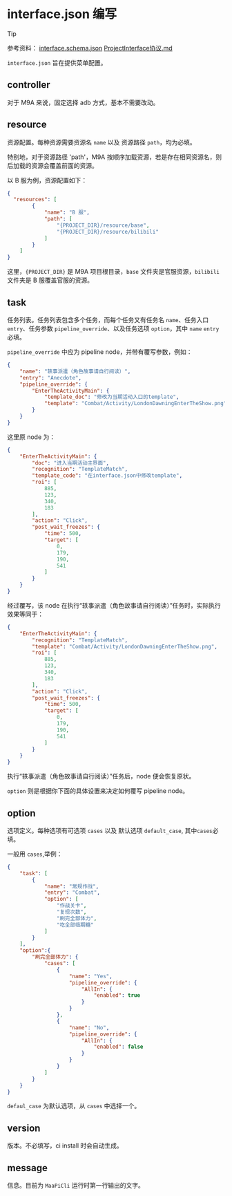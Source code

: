 # interface.json 编写

> [!TIP]
>
> 参考资料：
> [interface.schema.json](https://github.com/MaaXYZ/MaaFramework/blob/main/tools/interface.schema.json)
> [ProjectInterface协议.md](https://github.com/MaaXYZ/MaaFramework/blob/main/docs/zh_cn/3.2-ProjectInterface%E5%8D%8F%E8%AE%AE.md)

`interface.json` 旨在提供菜单配置。

## controller

对于 M9A 来说，固定选择 adb 方式，基本不需要改动。

## resource

资源配置。每种资源需要资源名 `name` 以及 资源路径 `path`，均为必填。

特别地，对于资源路径 'path'，M9A 按顺序加载资源，若是存在相同资源名，则后加载的资源会覆盖前面的资源。

以 B 服为例，资源配置如下：

```json
{
  "resources": [
        {
            "name": "B 服",
            "path": [
                "{PROJECT_DIR}/resource/base",
                "{PROJECT_DIR}/resource/bilibili"
            ]
        }
    ]
}
```

这里，`{PROJECT_DIR}` 是 M9A 项目根目录，`base` 文件夹是官服资源，`bilibili` 文件夹是 B 服覆盖官服的资源。

## task

任务列表。任务列表包含多个任务，而每个任务又有任务名 `name`、任务入口 `entry`、任务参数 `pipeline_override`、以及任务选项 `option`，其中 `name` `entry` 必填。

`pipeline_override` 中应为 pipeline node，并带有覆写参数，例如：

```json
{
    "name": "轶事派遣（角色故事请自行阅读）",
    "entry": "Anecdote",
    "pipeline_override": {
        "EnterTheActivityMain": {
            "template_doc": "修改为当期活动入口的template",
            "template": "Combat/Activity/LondonDawningEnterTheShow.png"
        }
    }
}
```

这里原 node 为：

```json
{
    "EnterTheActivityMain": {
        "doc": "进入当期活动主界面",
        "recognition": "TemplateMatch",
        "template_code": "在interface.json中修改template",
        "roi": [
            885,
            123,
            340,
            183
        ],
        "action": "Click",
        "post_wait_freezes": {
            "time": 500,
            "target": [
                0,
                179,
                190,
                541
            ]
        }
    }
}
```

经过覆写，该 node 在执行“轶事派遣（角色故事请自行阅读）”任务时，实际执行效果等同于：

```json
{
    "EnterTheActivityMain": {
        "recognition": "TemplateMatch",
        "template": "Combat/Activity/LondonDawningEnterTheShow.png",
        "roi": [
            885,
            123,
            340,
            183
        ],
        "action": "Click",
        "post_wait_freezes": {
            "time": 500,
            "target": [
                0,
                179,
                190,
                541
            ]
        }
    }
}
```

执行“轶事派遣（角色故事请自行阅读）”任务后，node 便会恢复原状。

`option` 则是根据你下面的具体设置来决定如何覆写 pipeline node。

## option

选项定义。每种选项有可选项 `cases` 以及 默认选项 `default_case`, 其中`cases`必填。

一般用 `cases`,举例：

```json
{
    "task": [
        {
            "name": "常规作战",
            "entry": "Combat",
            "option": [
                "作战关卡",
                "复现次数",
                "刷完全部体力",
                "吃全部临期糖"
            ]
        }
    ],
    "option":{
        "刷完全部体力": {
            "cases": [
                {
                    "name": "Yes",
                    "pipeline_override": {
                        "AllIn": {
                            "enabled": true
                        }
                    }
                },
                {
                    "name": "No",
                    "pipeline_override": {
                        "AllIn": {
                            "enabled": false
                        }
                    }
                }
            ]
        }
    }
}
```

`defaul_case` 为默认选项，从 `cases` 中选择一个。

## version

版本。不必填写，ci install 时会自动生成。

## message

信息。目前为 `MaaPiCli` 运行时第一行输出的文字。
